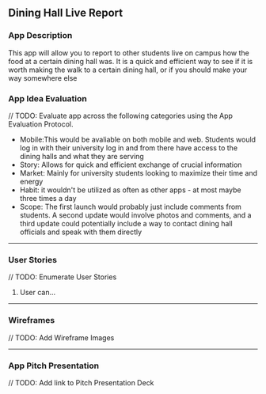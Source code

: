 ## Dining Hall Live Report

### App Description
This app will allow you to report to other students live on campus how the food at a certain dining hall was. It is a quick and efficient way to see if it is worth making the walk to a certain dining hall, or if you should make your way somewhere else

### App Idea Evaluation
// TODO: Evaluate app across the following categories using the App Evaluation Protocol.

- Mobile:This would be avaliable on both mobile and web. Students would log in with their university log in and from there      have access to the dining halls and what they are serving
- Story: Allows for quick and efficient exchange of crucial information
- Market: Mainly for university students looking to maximize their time and energy
- Habit: it wouldn't be utilized as often as other apps - at most maybe three times a day
- Scope: The first launch would probably just include comments from students. A second update would involve photos and comments, and a third update could potentially include a way to contact dining hall officials and speak with them directly

---

### User Stories
// TODO: Enumerate User Stories
1. User can...

---

### Wireframes
// TODO: Add Wireframe Images

---

### App Pitch Presentation
// TODO: Add link to Pitch Presentation Deck
